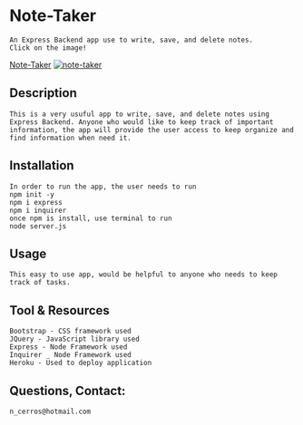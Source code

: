 # Note-Taker
    An Express Backend app use to write, save, and delete notes.
    Click on the image!
[Note-Taker](https://www.youtube.com/watch?v=dkZq_46TLnA)
[![note-taker](https://img.youtube.com/vi/dkZq_46TLnA/0.jpg)](https://www.youtube.com/watch?v=dkZq_46TLnA)




## Description
    This is a very usuful app to write, save, and delete notes using Express Backend. Anyone who would like to keep track of important information, the app will provide the user access to keep organize and find information when need it.

## Installation
    In order to run the app, the user needs to run 
    npm init -y
    npm i express
    npm i inquirer
    once npm is install, use terminal to run 
    node server.js

## Usage
    This easy to use app, would be helpful to anyone who needs to keep track of tasks.

## Tool & Resources
    Bootstrap - CSS framework used
    JQuery - JavaScript library used
    Express - Node Framework used
    Inquirer _ Node Framework used
    Heroku - Used to deploy application

## Questions, Contact:
    n_cerros@hotmail.com    
